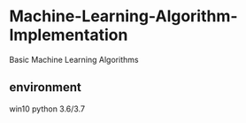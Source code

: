 # Machine-Learning-Algorithm-Implementation
Basic Machine Learning Algorithms

## environment
win10
python 3.6/3.7 

